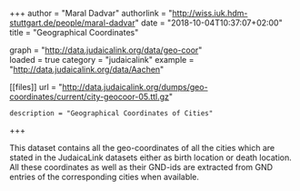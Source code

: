 +++
author = "Maral Dadvar"
authorlink = "http://wiss.iuk.hdm-stuttgart.de/people/maral-dadvar"
date = "2018-10-04T10:37:07+02:00"
title = "Geographical Coordinates" 

graph = "http://data.judaicalink.org/data/geo-coor"  
loaded = true
category = "judaicalink"
example = "http://data.judaicalink.org/data/Aachen"


[[files]]
	url = "http://data.judaicalink.org/dumps/geo-coordinates/current/city-geocoor-05.ttl.gz"
	
	
	description = "Geographical Coordinates of Cities"
	
	
+++

 This dataset contains all the geo-coordinates of all the cities which are stated in the JudaicaLink datasets either as birth location or death location. All these coordinates as well as their GND-ids are extracted from GND entries of the corresponding cities when available. 



